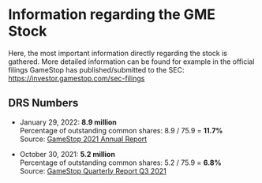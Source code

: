 # Information regarding the GME Stock

Here, the most important information directly regarding the stock is gathered. More detailed information can be found for example in the official filings GameStop has published/submitted to the SEC: https://investor.gamestop.com/sec-filings

## DRS Numbers

* January 29, 2022: **8.9 million**  
    Percentage of outstanding common shares: 8.9 / 75.9 = **11.7%**  
    Source: [GameStop 2021 Annual Report](https://investor.gamestop.com/static-files/5545fbf4-bfbb-4c31-b947-641ccf8bdf37)
    
* October 30, 2021: **5.2 million**  
    Percentage of outstanding common shares: 5.2 / 75.9 = **6.8%**  
    Source: [GameStop Quarterly Report Q3 2021](https://gamestop.gcs-web.com/static-files/d8478a24-97e8-414e-bfd6-f1f73522ceda)
